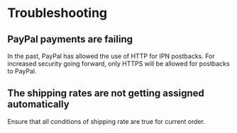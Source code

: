 # Troubleshooting

## PayPal payments are failing
In the past, PayPal has allowed the use of HTTP for IPN postbacks. For increased security going forward, only HTTPS will be allowed for postbacks to PayPal.

## The shipping rates are not getting assigned automatically
Ensure that all conditions of shipping rate are true for current order.
